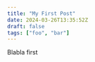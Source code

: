 ```yaml
---
title: "My First Post"
date: 2024-03-26T13:35:52Z
draft: false
tags: ["foo", "bar"]
---
```


Blabla first

